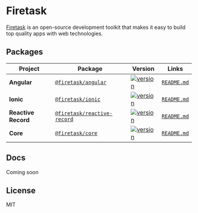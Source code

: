# Firetask

[Firetask](https://firetask.io/) is an open-source development toolkit that makes it easy to build top quality apps with web technologies.

## Packages

| Project             | Package                                                                                | Version                                                                                                                                  |                     Links                     |
| ------------------- | -------------------------------------------------------------------------------------- | ---------------------------------------------------------------------------------------------------------------------------------------- | :-------------------------------------------: |
| **Angular**         | [`@firetask/angular`](https://www.npmjs.com/package/@firetask/angular)                 | [![version](https://img.shields.io/npm/v/@firetask/angular/latest.svg)](https://www.npmjs.com/package/@firetask/angular)                 |     [`README.md`](libs/angular/README.md)     |
| **Ionic**           | [`@firetask/ionic`](https://www.npmjs.com/package/@firetask/ionic)                     | [![version](https://img.shields.io/npm/v/@firetask/angular/latest.svg)](https://www.npmjs.com/package/@firetask/ionic)                   |      [`README.md`](libs/ionic/README.md)      |
| **Reactive Record** | [`@firetask/reactive-record`](https://www.npmjs.com/package/@firetask/reactive-record) | [![version](https://img.shields.io/npm/v/@firetask/reactive-record/latest.svg)](https://www.npmjs.com/package/@firetask/reactive-record) | [`README.md`](libs/reactive-record/README.md) |
| **Core**            | [`@firetask/core`](https://www.npmjs.com/package/@firetask/core)                       | [![version](https://img.shields.io/npm/v/@firetask/core/latest.svg)](https://www.npmjs.com/package/@firetask/core)                       |      [`README.md`](libs/core/README.md)       |

## Docs

Coming soon

## License

MIT
